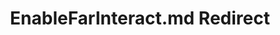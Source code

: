---
title: EnableFarInteract.md Redirect
redirect_to: /Pages/StereoKit/UI/EnableFarInteract.html
---